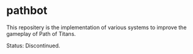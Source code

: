 # pathbot
This repositery is the implementation of various systems to improve the gameplay of Path of Titans.

Status:
  Discontinued.
